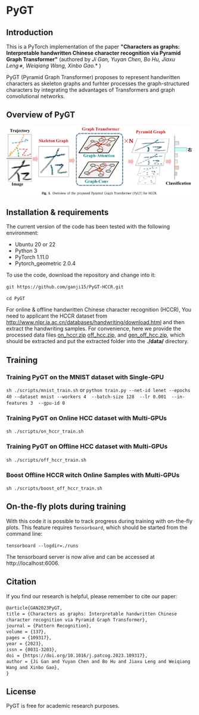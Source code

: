 # PyGT


## Introduction
This is a PyTorch implementation of the paper **"Characters as graphs: Interpretable handwritten Chinese character
recognition via Pyramid Graph Transformer"** (authored by **Ji Gan, Yuyan Chen, Bo Hu, Jiaxu Leng∗, Weiqiang Wang, Xinbo Gao*.** )

PyGT (Pyramid Graph Transformer) proposes to represent handwritten characters as skeleton graphs and furhter processes the graph-structured characters by integrating the advantages of Transformers and graph convolutional networks.


## Overview of PyGT
![Overview of PyGT](Overview.png)

## Installation & requirements
The current version of the code has been tested with the following environment:
- Ubuntu 20 or 22
- Python 3
- PyTorch 1.11.0
- Pytorch_geometric 2.0.4


To use the code, download the repository and change into it:

`git https://github.com/ganji15/PyGT-HCCR.git`

`cd PyGT`

For online & offline handwritten Chinese character recognition (HCCR), You need to applicant the HCCR dataset from <http://www.nlpr.ia.ac.cn/databases/handwriting/download.html> and then extract the handwriting samples. 
For convenience, here we provide the processed data files [on_hccr.zip](https://github.com/ganji15/PyGT/releases/download/dataset/xxx)  [off_hcc.zip](https://github.com/ganji15/PyGT/releases/download/dataset/xx), and [gen_off_hcc.zip](https://github.com/ganji15/PyGT/releases/download/dataset/xx.), which should be extracted and put the extracted folder into the **./data/** directory.


## Training
### Training PyGT on the MNIST dataset with Single-GPU
`sh ./scripts/mnist_train.sh`
or
`python train.py --net-id lenet --epochs 40 --dataset mnist --workers 4  --batch-size 128  --lr 0.001  --in-features 3  --gpu-id 0`

### Training PyGT on Online HCC dataset with Multi-GPUs
`sh ./scripts/on_hccr_train.sh`

### Training PyGT on Offline HCC dataset with Multi-GPUs
`sh ./scripts/off_hccr_train.sh`

### Boost Offline HCCR witch Online Samples with Multi-GPUs
`sh ./scripts/boost_off_hccr_train.sh`

## On-the-fly plots during training
With this code it is possible to track progress during training with on-the-fly plots. This feature requires `Tensorboard`, which should be started from the command line:

`tensorboard --logdir=./runs`

The tensorboard server is now alive and can be accessed at http://localhost:6006.


## Citation
If you find our research is helpful, please remember to cite our paper:
```
@article{GAN2023PyGT,
title = {Characters as graphs: Interpretable handwritten Chinese character recognition via Pyramid Graph Transformer},
journal = {Pattern Recognition},
volume = {137},
pages = {109317},
year = {2023},
issn = {0031-3203},
doi = {https://doi.org/10.1016/j.patcog.2023.109317},
author = {Ji Gan and Yuyan Chen and Bo Hu and Jiaxu Leng and Weiqiang Wang and Xinbo Gao},
}
```

## License
PyGT is free for academic research purposes.